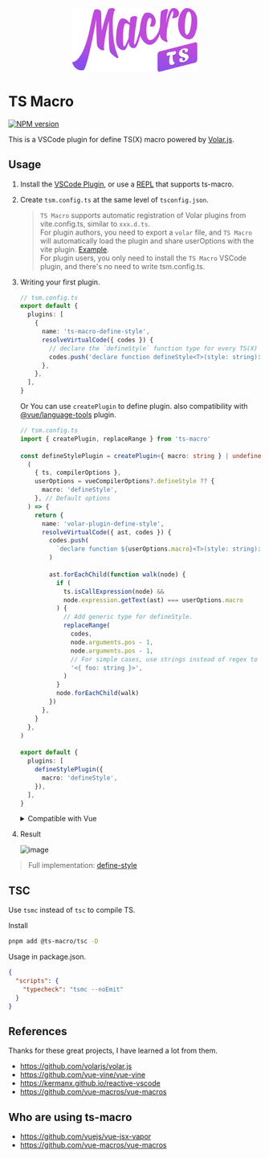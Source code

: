 <p align="center">
  <img src="/packages/vscode/assets/logo.png" width="250px" />
</p>

# TS Macro

<a href="https://npmjs.com/package/ts-macro">
  <img src="https://img.shields.io/npm/v/ts-macro.svg" alt="NPM version">
</a>

This is a VSCode plugin for define TS(X) macro powered by [Volar.js](https://github.com/volarjs/volar.js).

## Usage

1. Install the [VSCode Plugin](https://marketplace.visualstudio.com/items?itemName=zhiyuanzmj.vscode-ts-macro), or use a [REPL](https://repl.zmjs.dev) that supports ts-macro.

2. Create `tsm.config.ts` at the same level of `tsconfig.json`.

   > `TS Macro` supports automatic registration of Volar plugins from vite.config.ts, similar to `xxx.d.ts`. \
   >  For plugin authors, you need to export a `volar` file, and `TS Macro` will automatically load the plugin and share userOptions with the vite plugin. [Example](https://github.com/zhiyuanzmj/unplugin-vue-reactivity-function/tree/main/src). \
   >  For plugin users, you only need to install the `TS Macro` VSCode plugin, and there's no need to write tsm.config.ts.

3. Writing your first plugin.

   ```ts
   // tsm.config.ts
   export default {
     plugins: [
       {
         name: 'ts-macro-define-style',
         resolveVirtualCode({ codes }) {
           // declare the `defineStyle` function type for every TS(X) files.
           codes.push('declare function defineStyle<T>(style: string): T ')
         },
       },
     ],
   }
   ```

   Or You can use `createPlugin` to define plugin. also compatibility with [@vue/language-tools](https://github.com/vuejs/language-tools) plugin.

   ```ts
   // tsm.config.ts
   import { createPlugin, replaceRange } from 'ts-macro'

   const defineStylePlugin = createPlugin<{ macro: string } | undefined>(
     (
       { ts, compilerOptions },
       userOptions = vueCompilerOptions?.defineStyle ?? {
         macro: 'defineStyle',
       }, // Default options
     ) => {
       return {
         name: 'volar-plugin-define-style',
         resolveVirtualCode({ ast, codes }) {
           codes.push(
             `declare function ${userOptions.macro}<T>(style: string): T `,
           )

           ast.forEachChild(function walk(node) {
             if (
               ts.isCallExpression(node) &&
               node.expression.getText(ast) === userOptions.macro
             ) {
               // Add generic type for defineStyle.
               replaceRange(
                 codes,
                 node.arguments.pos - 1,
                 node.arguments.pos - 1,
                 // For simple cases, use strings instead of regex to generate types.
                 '<{ foo: string }>',
               )
             }
             node.forEachChild(walk)
           })
         },
       }
     },
   )

   export default {
     plugins: [
       defineStylePlugin({
         macro: 'defineStyle',
       }),
     ],
   }
   ```

   <details>
   <summary>Compatible with Vue</summary>

   For Vue, your should import getText and getStart from ts-macro, and use `ts.forEachChild` instead of `node.forEachChild`. Relation issue: https://github.com/volarjs/volar.js/issues/165

   ```ts
   // tsm.config.ts

   import { createPlugin, getText, replaceSourceRange } from 'ts-macro'

   const defineStylePlugin = createPlugin<{ macro: string } | undefined>(
     (
       { ts, compilerOptions, vueCompilerOptions },
       userOptions = vueCompilerOptions?.defineStyle ?? {
         macro: 'defineStyle',
       }, // Default options
     ) => {
       return {
         name: 'volar-plugin-define-style',
         resolveVirtualCode({ ast, codes, source }) {
           codes.push(
             `declare function ${userOptions.macro}<T>(style: string): T `,
           )

           ts.forEachChild(ast, function walk(node) {
             if (
               ts.isCallExpression(node) &&
               getText(node.expression, ast, ts) === userOptions.macro
             ) {
               // Add generic type for defineStyle.
               replaceSourceRange(
                 codes,
                 // In vue file will be 'script' | 'scriptSetup', in ts file will be undefined.
                 source,
                 node.arguments.pos - 1,
                 node.arguments.pos - 1,
                 // For simple cases, use strings instead of regex to generate types.
                 '<{ foo: string }>',
               )
             }
             ts.forEachChild(node, walk)
           })
         },
       }
     },
   )

   export default {
     plugins: [
       defineStylePlugin({
         macro: 'defineStyle',
       }),
     ],
   }
   ```
   </details>

4. Result

   <img width="369" alt="image" src="https://github.com/user-attachments/assets/31578a94-fd0d-4f7d-836d-87d83b8e9bbc">

> Full implementation: [define-style](https://github.com/vuejs/vue-jsx-vapor/blob/main/packages/macros/src/volar/define-style.ts)

## TSC

Use `tsmc` instead of `tsc` to compile TS.

Install

```sh
pnpm add @ts-macro/tsc -D
```

Usage in package.json.

```json
{
  "scripts": {
    "typecheck": "tsmc --noEmit"
  }
}
```

## References

Thanks for these great projects, I have learned a lot from them.

- https://github.com/volarjs/volar.js
- https://github.com/vue-vine/vue-vine
- https://kermanx.github.io/reactive-vscode
- https://github.com/vue-macros/vue-macros

## Who are using ts-macro

- https://github.com/vuejs/vue-jsx-vapor
- https://github.com/vue-macros/vue-macros
